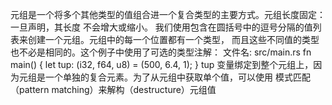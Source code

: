 元组是一个将多个其他类型的值组合进一个复合类型的主要方式。元组长度固定：一旦声明，其长度 
不会增大或缩小。
我们使用包含在圆括号中的逗号分隔的值列表来创建一个元组。元组中的每一个位置都有一个类型， 
而且这些不同值的类型也不必是相同的。这个例子中使用了可选的类型注解：
文件名: src/main.rs 
fn main() {
let tup: (i32, f64, u8) = (500, 6.4, 1); 
}
tup 变量绑定到整个元组上，因为元组是一个单独的复合元素。为了从元组中获取单个值，可以使用 
模式匹配（pattern matching）来解构（destructure）元组值
